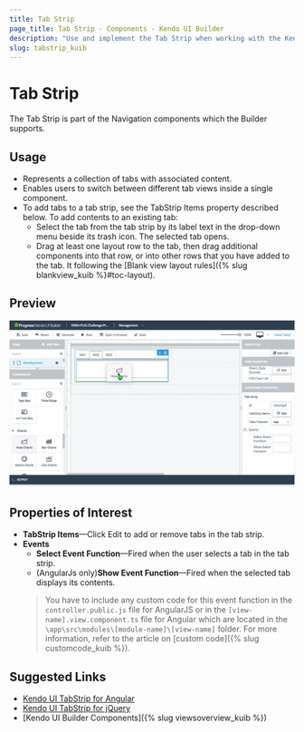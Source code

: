 ```yaml
---
title: Tab Strip
page_title: Tab Strip - Components - Kendo UI Builder
description: "Use and implement the Tab Strip when working with the Kendo UI Builder tool for creating and managing Angular and AngularJS-based web applications."
slug: tabstrip_kuib
---
```


# Tab Strip

The Tab Strip is part of the Navigation components which the Builder supports.

## Usage

* Represents a collection of tabs with associated content.
* Enables users to switch between different tab views inside a single component.
* To add tabs to a tab strip, see the TabStrip Items property described below. To add contents to an existing tab:
    * Select the tab from the tab strip by its label text in the drop-down menu beside its trash icon. The selected tab opens.
    * Drag at least one layout row to the tab, then drag additional components into that row, or into other rows that you have added to the tab. It following the [Blank view layout rules]({% slug blankview_kuib %}#toc-layout).

## Preview
<img src="../images/kuib-tabstrip-items.png" class="img-responsive" alt="Blank View"/>

## Properties of Interest

* **TabStrip Items**&mdash;Click Edit to add or remove tabs in the tab strip.
* **Events**
    * **Select Event Function**&mdash;Fired when the user selects a tab in the tab strip.
    * (AngularJs only)**Show Event Function**&mdash;Fired when the selected tab displays its contents.
    > You have to include any custom code for this event function in the `controller.public.js` file for AngularJS or in the `[view-name].view.component.ts` file for Angular which are located in the `\app\src\modules\[module-name]\[view-name]` folder. For more information, refer to the article on [custom code]({% slug customcode_kuib %}).

## Suggested Links

* [Kendo UI TabStrip for Angular](https://www.telerik.com/kendo-angular-ui/components/layout/tabstrip/)
* [Kendo UI TabStrip for jQuery](https://demos.telerik.com/kendo-ui/button/index)
* [Kendo UI Builder Components]({% slug viewsoverview_kuib %})
